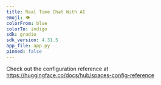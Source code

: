 ```yaml
---
title: Real Time Chat With AI
emoji: 👁
colorFrom: blue
colorTo: indigo
sdk: gradio
sdk_version: 4.31.5
app_file: app.py
pinned: false
---
```


Check out the configuration reference at https://huggingface.co/docs/hub/spaces-config-reference

